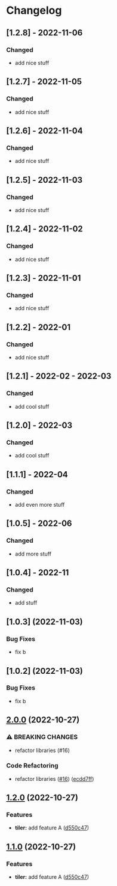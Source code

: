 # Changelog

## [1.2.8] - 2022-11-06

### Changed

- add nice stuff

## [1.2.7] - 2022-11-05

### Changed

- add nice stuff

## [1.2.6] - 2022-11-04

### Changed

- add nice stuff

## [1.2.5] - 2022-11-03

### Changed

- add nice stuff

## [1.2.4] - 2022-11-02

### Changed

- add nice stuff

## [1.2.3] - 2022-11-01

### Changed

- add nice stuff

## [1.2.2] - 2022-01

### Changed

- add nice stuff

## [1.2.1] - 2022-02 - 2022-03

### Changed

- add cool stuff

## [1.2.0] - 2022-03

### Changed

- add cool stuff

## [1.1.1] - 2022-04

### Changed

- add even more stuff
## [1.0.5] - 2022-06

### Changed

- add more stuff
## [1.0.4] - 2022-11

### Changed

- add stuff

## [1.0.3] (2022-11-03)


### Bug Fixes

* fix b


## [1.0.2] (2022-11-03)


### Bug Fixes

* fix b

## [2.0.0](https://github.com/aarroyosal/AT-poc/compare/bq-v1.2.0...bq-v2.0.0) (2022-10-27)


### ⚠ BREAKING CHANGES

* refactor libraries (#16)

### Code Refactoring

* refactor libraries ([#16](https://github.com/aarroyosal/AT-poc/issues/16)) ([ecdd7ff](https://github.com/aarroyosal/AT-poc/commit/ecdd7ff5f10a5c3bc83eec7b488dacf45852ac96))

## [1.2.0](https://github.com/aarroyosal/AT-poc/compare/bq-v1.1.0...bq-v1.2.0) (2022-10-27)


### Features

* **tiler:** add feature A ([d550c47](https://github.com/aarroyosal/AT-poc/commit/d550c47dc845fb01d13af0fc9dd2757931e5cb1f))

## [1.1.0](https://github.com/aarroyosal/AT-poc/compare/v1.0.0...v1.1.0) (2022-10-27)


### Features

* **tiler:** add feature A ([d550c47](https://github.com/aarroyosal/AT-poc/commit/d550c47dc845fb01d13af0fc9dd2757931e5cb1f))
